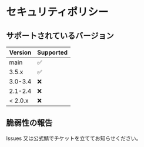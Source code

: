 # セキュリティポリシー

## サポートされているバージョン

| Version | Supported          |
| ------- | ------------------ |
| main    | :white_check_mark: |
| 3.5.x   | :white_check_mark: |
| 3.0-3.4 | :x:                |
| 2.1-2.4 | :x:                |
| < 2.0.x | :x:                |

## 脆弱性の報告

Issues 又は公式鯖でチケットを立ててお知らせください。
